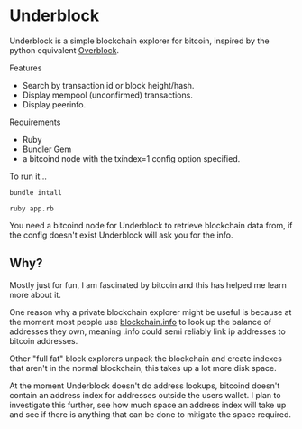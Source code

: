 Underblock
==========

Underblock is a simple blockchain explorer for bitcoin, inspired by the python equivalent [Overblock](https://github.com/realazthat/overblock).

Features
* Search by transaction id or block height/hash.
* Display mempool (unconfirmed) transactions.
* Display peerinfo.

Requirements
* Ruby
* Bundler Gem
* a bitcoind node with the txindex=1 config option specified.

To run it...

  `bundle intall`

  `ruby app.rb`

You need a bitcoind node for Underblock to retrieve blockchain data from, if the config doesn't exist Underblock will ask you for the info.

Why?
----

Mostly just for fun, I am fascinated by bitcoin and this has helped me learn more about it.

One reason why a private blockchain explorer might be useful is because at the moment most people use [blockchain.info](https://blockchain.info) to look up the balance of addresses they own, meaning .info could semi reliably link ip addresses to bitcoin addresses.

Other "full fat" block explorers unpack the blockchain and create indexes that aren't in the normal blockchain, this takes up a lot more disk space. 

At the moment Underblock doesn't do address lookups, bitcoind doesn't contain an address index for addresses outside the users wallet.  I plan to investigate this further, see how much space an address index will take up and see if there is anything that can be done to mitigate the space required.
